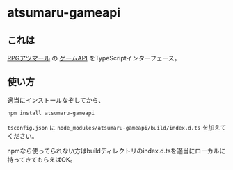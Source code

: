 # atsumaru-gameapi

## これは

[RPGアツマール](http://game.nicovideo.jp/atsumaru/) の [ゲームAPI](http://ch.nicovideo.jp/indies-game/blomaga/ar1163608) をTypeScriptインターフェース。

## 使い方

適当にインストールなぞしてから、

```sh
npm install atsumaru-gameapi
```

`tsconfig.json` に `node_modules/atsumaru-gameapi/build/index.d.ts` を加えてください。

npmなら使ってられない方はbuildディレクトリのindex.d.tsを適当にローカルに持ってきてもらえばOK。
